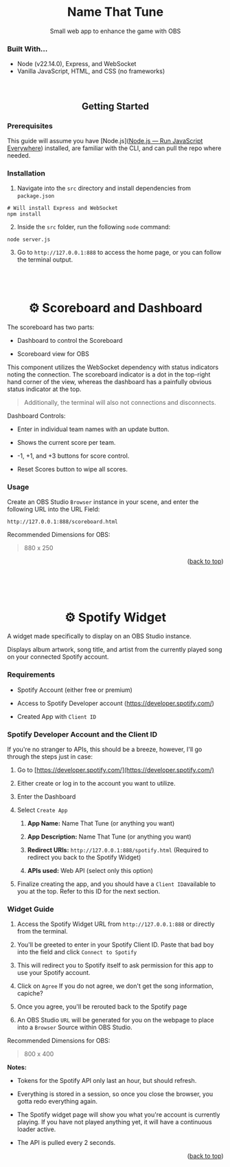 <div align="center">
    <a id="readme-top"></a>
    <h1>Name That Tune</h1>
    <p>Small web app to enhance the game with OBS</p>
</div>

### 

### Built With...

* Node (v22.14.0), Express, and WebSocket
* Vanilla JavaScript, HTML, and CSS (no frameworks)

<div align="center">
    <h2>Getting Started</h2>
</div>


### Prerequisites

This guide will assume you have [Node.js]([Node.js — Run JavaScript Everywhere](https://nodejs.org/en)) installed, are familiar with the CLI, and can pull the repo where needed.

### Installation

1. Navigate into the `src` directory and install dependencies from `package.json`

```shell
# Will install Express and WebSocket
npm install 
```

2. Inside the `src` folder, run the following `node` command:

```shell
node server.js
```

3. Go to `http://127.0.0.1:888` to access the home page, or you can follow the terminal output.

<div><br /> <br /> </div>

<div align="center">
<h1>⚙️ Scoreboard and Dashboard</h1>
</div>

The scoreboard has two parts:

* Dashboard to control the Scoreboard

* Scoreboard view for OBS

This component utilizes the WebSocket dependency with status indicators noting the connection. The scoreboard indicator is a dot in the top-right hand corner of the view, whereas the dashboard has a painfully obvious status indicator at the top.

> Additionally, the terminal will also not connections and disconnects.

Dashboard Controls:

* Enter in individual team names with an update button.

* Shows the current score per team.

* -1, +1, and +3 buttons for score control.

* Reset Scores button to wipe all scores.

### Usage

Create an OBS Studio `Browser` instance in your scene, and enter the following URL into the URL Field:

```url
http://127.0.0.1:888/scoreboard.html
```

Recommended Dimensions for OBS:

> 880 x 250

<div>
<p align="right">(<a href="#readme-top">back to top</a>)</p>
</div>

<div><br /> <br /> </div>

<div align="center">
    <h1>⚙️ Spotify Widget</h1>
</div>

A widget made specifically to display on an OBS Studio instance.

Displays album artwork, song title, and artist from the currently played song on your connected Spotify account.

### Requirements

* Spotify Account (either free or premium)

* Access to Spotify Developer account (https://developer.spotify.com/)

* Created App with `Client ID`

### Spotify Developer Account and the Client ID

If you're no stranger to APIs, this should be a breeze, however, I'll go through the steps just in case:

1. Go to [https://developer.spotify.com/](https://developer.spotify.com/)

2. Either create or log in to the account you want to utilize.

3. Enter the Dashboard

4. Select `Create App`
   
   1. **App Name:** Name That Tune (or anything you want)
   
   2. **App Description:** Name That Tune (or anything you want)
   
   3. **Redirect URIs:** `http://127.0.0.1:888/spotify.html` (Required to redirect you back to the Spotify Widget)
   
   4. **APIs used:** Web API (select only this option)

5. Finalize creating the app, and you should have a `Client ID`available to you at the top. Refer to this ID for the next section.

### Widget Guide

1. Access the Spotify Widget URL from `http://127.0.0.1:888` or directly from the terminal.

2. You'll be greeted to enter in your Spotify Client ID. Paste that bad boy into the field and click `Connect to Spotify`

3. This will redirect you to Spotify itself to ask permission for this app to use your Spotify account.

4. Click on `Agree`
   If you do not agree, we don't get the song information, capiche?

5. Once you agree, you'll be rerouted back to the Spotify page

6. An OBS Studio `URL` will be generated for you on the webpage to place into a `Browser` Source within OBS Studio.

Recommended Dimensions for OBS:

> 800 x 400

**Notes:**

* Tokens for the Spotify API only last an hour, but should refresh.

* Everything is stored in a session, so once you close the browser, you gotta redo everything again.

* The Spotify widget page will show you what you're account is currently playing. If you have not played anything yet, it will have a continuous loader active.

* The API is pulled every 2 seconds.

<div>
<p align="right">(<a href="#readme-top">back to top</a>)</p>
</div>
